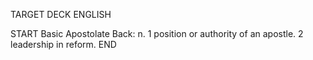 TARGET DECK
ENGLISH

START
Basic
Apostolate
Back: n. 1 position or authority of an apostle. 2 leadership in reform.
END
